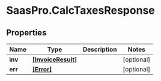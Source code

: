 # SaasPro.CalcTaxesResponse

## Properties

Name | Type | Description | Notes
------------ | ------------- | ------------- | -------------
**inv** | [**[InvoiceResult]**](InvoiceResult.md) |  | [optional] 
**err** | [**[Error]**](Error.md) |  | [optional] 


